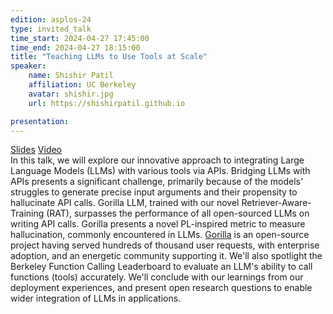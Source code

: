 ```yaml
---
edition: asplos-24
type: invited_talk
time_start: 2024-04-27 17:45:00
time_end: 2024-04-27 18:15:00
title: "Teaching LLMs to Use Tools at Scale"
speaker:
    name: Shishir Patil 
    affiliation: UC Berkeley
    avatar: shishir.jpg  
    url: https://shishirpatil.github.io

presentation: 
---
```

<a href="">Slides</a> <a href="">Video</a><br>In this talk, we will explore our innovative approach to integrating Large Language Models (LLMs) with various tools via APIs. Bridging LLMs with APIs presents a significant challenge, primarily because of the models' struggles to generate precise input arguments and their propensity to hallucinate API calls. Gorilla LLM, trained with our novel Retriever-Aware-Training (RAT), surpasses the performance of all open-sourced LLMs on writing API calls. Gorilla presents a novel PL-inspired metric to measure hallucination, commonly encountered in LLMs. <a href="https://gorilla.cs.berkeley.edu/">Gorilla</a> is an open-source project having served hundreds of thousand user requests, with enterprise adoption, and an energetic community supporting it. We'll also spotlight the Berkeley Function Calling Leaderboard to evaluate an LLM's ability to call functions (tools) accurately. We'll conclude with our learnings from our deployment experiences, and present open research questions to enable wider integration of LLMs in applications.


